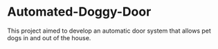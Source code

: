 # Automated-Doggy-Door
This project aimed to develop an automatic door system that allows pet dogs in and out of the house.

